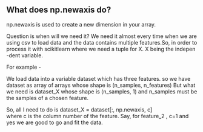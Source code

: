 ## What does np.newaxis do? 

np.newaxis is used to create a new dimension in your array.

Question is when will we need it? We need it almost every time when we are 
using csv to load data and the data contains multiple features.So, in order to
process it with scikitlearn where we need a tuple for X. X being the indepen
-dent variable.

For example -

We load data into a variable dataset which has three features.
so we have dataset as array of arrays whose shape is (n_samples, n_features)
But what we need is dataset_X whose shape is (n_samples, 1) and n_samples 
must be the samples of a chosen feature.

So, all I need to do is dataset_X = dataset[:, np.newaxis, c]   
where c is the column number of the feature. Say, for feature_2 , c=1
and yes we are good to go and fit the data.
